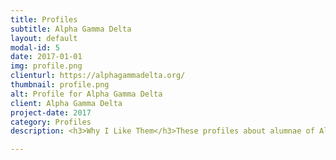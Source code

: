 ```yaml
---
title: Profiles
subtitle: Alpha Gamma Delta
layout: default
modal-id: 5
date: 2017-01-01
img: profile.png
clienturl: https://alphagammadelta.org/
thumbnail: profile.png
alt: Profile for Alpha Gamma Delta
client: Alpha Gamma Delta
project-date: 2017
category: Profiles
description: <h3>Why I Like Them</h3>These profiles about alumnae of Alpha Gamma Delta, an international women’s fraternity,were a great way to combine head and heart in a story. Each woman had a practical action she undertook for personal, professional, and altruistic reasons. Finding each of those elements, as well as learning more about the women as individuals, made this a joyful process.<br><br><a class="btn btn btn-primary" href="https://drive.google.com/file/d/1yJqvhj1b7h9Xbq79h84WvoiiCH-Wdh4T/view?usp=sharing" target="_">See It Here</a>

---
```

